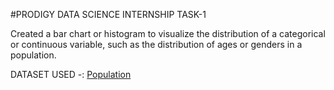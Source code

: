 #PRODIGY DATA SCIENCE INTERNSHIP TASK-1

Created a bar chart or histogram to visualize the distribution of a categorical or continuous variable, such as the distribution of ages or genders in a population.

DATASET USED -: [Population](https://data.worldbank.org/indicator/SP.POP.TOTL)

